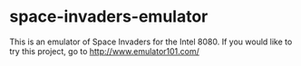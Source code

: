# space-invaders-emulator
This is an emulator of Space Invaders for the Intel 8080. If you would like to try this project, go to http://www.emulator101.com/
